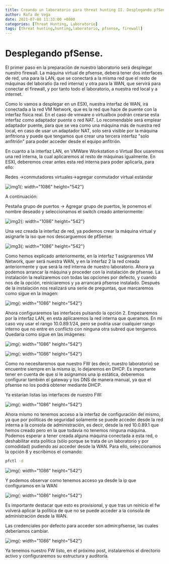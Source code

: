 ```yaml
---
title: Creando un laboratorio para threat hunting II. Desplegando pfSense
author: Rafa de Vega
date: 2021-07-08 11:33:00 +0800
categories: [Threat Hunting, Laboratorio]
tags: [threat hunting,hunting,laboratorio, pfsense, firewall]
---
```



#  Desplegando pfSense.
El primer paso en la preparación de nuestro laboratorio será desplegar nuestro firewall. La máquina virtual de pfsense, deberá tener dos interfaces de red, una para la LAN, que se conectará a la misma red que el resto de máquinas del laboratio (la red interna) y otra para la WAN, que servirá para conectar el firewall, y por tanto todo el laboratorio, a nuestra red local y a internet. 

Como lo vamos a desplegar en un ESXI, nuestra interfaz de WAN, irá conectada a la red VM Network, que es la red que hace de puente con la interfaz física real. En el caso de vmware o virtualbox podrán crearse esta interfaz como adaptador puente o red NAT. Lo recomendable será emplear adaptador puente, para que se vea como una máquina más de nuestra red local, en caso de usar un adaptador NAT, solo será visible por la máquina anfitriona y puede que tengamos que crear una tercera interfaz "solo anfitrión" para poder acceder desde el equipo anfitrión.

En cuanto a la interfaz LAN, en VMWare Workstation o Virtual Box usaremos una red interna, la cual aplicaremos al resto de máquinas igualmente. En ESXI, deberemos crear antes esta red interna para poder aplicarla, para ello:

Redes ->conmutadores virtuales->agregar conmutador virtual estándar

![img1](/assets/img/pfsense/img1.png){: width="1086" height="542"}

A continuación:

Pestaña grupo de puertos -> Agregar grupo de puertos, le ponemos el nombre deseado y seleccionamos el switch creado anteriormente:

![img2](/assets/img/pfsense/img2.png){: width="1086" height="542"}

Una vez creada la interfaz de red, ya podemos crear la máquina virtual y asignarle la iso que nos descarguemos de pfSense:

![img3](/assets/img/pfsense/img3.png){: width="1086" height="542"}

Como hemos explicado anteriormente, en la interfaz 1 asignaremos VM Network, quer será nuestra WAN, y en la interfaz 2 la red creada anteriormente y que será la red interna de nuestro laboratorio. Ahora ya podemos arrancar la máquina y proceder con la instalación de pfsense. La instalación la realizaremos con todas las opciones por defecto, y cuando nos de la opción, reiniciaremos y ya arrancará pfsense instalado. Después de la instalación nos realizará una serie de preguntas, que marcaremos como sigue en la imagen:

![img](/assets/img/pfsense/img4.png){: width="1086" height="542"}

Ahora configuraremos las interfaces pulsando la opción 2. Empezaremos por la interfaz LAN, en esta aplicaremos la red interna que queramos. En mi caso voy usar el rango 10.0.89.1/24, pero se podría usar cualquier rango interno que no entre en conflicto con ninguna otra subred que tengamos. Quedaría como sigue en las imágenes:

![img](/assets/img/pfsense/img5.bmp){: width="1086" height="542"}

![img](/assets/img/pfsense/img6.bmp){: width="1086" height="542"}

Como no necesitaremos que nuestro FW (es decir, nuestro laboratorio) se encuentre siempre en la misma ip, lo dejaremos en DHCP. Es importante tener en cuenta de que si le asignamos una ip estática, deberemos configurar también el gateway y los DNS de manera manual, ya que el pfsense no los podrá obtener mediante DHCP.

Ya estarían listas las interfaces de nuestro FW:

![img](/assets/img/pfsense/img.bmp){: width="1086" height="542"}

Ahora mismo no tenemos acceso a la interfaz de configuración del mismo, ya que por políticas de seguridad solamente se puede acceder desde la red interna a la consola de administración, es decir, desde la red 10.0.89.1 que hemos creado pero en la que todavía no tenemos ninguna máquina. Podemos esperar a tener creada alguna máquina conectada a esta red, o deshabilitar esta política (sólo porque se trata de un laboratorio y por comodidad) pudiendo así acceder desde la WAN. Para ello, seleccionamos la opción 8 y escribimos el comando:

```bash
pfctl -d
```

![img](/assets/img/pfsense/img9.bmp){: width="1086" height="542"}

Y podemos observar como tenemos acceso ya desde la ip que configuramos en la WAN:

![img](/assets/img/pfsense/img10.bmp){: width="1086" height="542"}

Es importante destacar que esto es provisional, y que tras un reinicio el fw volverá aplicar la política de que no se puede acceder a la consola de administración desde la WAN.

Las credenciales por defecto para acceder son admin:pfsense, las cuales deberíamos cambiar.

![img](/assets/img/pfsense/img11.bmp){: width="1086" height="542"}


Ya tenemos nuestro FW listo, en el próximo post, instalaremos el directorio activo y configuraremos su estructura y auditoría.
